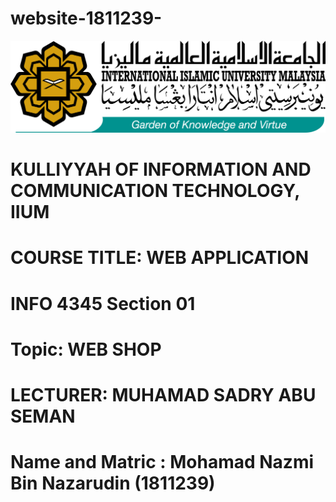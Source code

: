 # website-1811239-
![This is an image](https://github.com/nazmi038/Online-shop-app-/blob/main/Images/logo-IIUM-ori.png)


# KULLIYYAH OF INFORMATION AND COMMUNICATION TECHNOLOGY, IIUM
 
#  COURSE TITLE: WEB APPLICATION
 
 
#  INFO 4345 Section 01
#  Topic:  WEB SHOP
 

#  LECTURER: MUHAMAD SADRY ABU SEMAN
# Name and Matric : Mohamad Nazmi Bin Nazarudin (1811239) 
